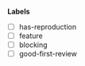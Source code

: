 <!--
  Thanks for filing a pull request on Apollo Bot!
-->

  **Labels**

- [ ] has-reproduction
- [ ] feature
- [ ] blocking
- [ ] good-first-review

<!--
You are also able to add labels by placing /label on a new line
followed by the label you would like to add. ex: /label discussion
-->
<!--**Pull Request Labels**

While not necessary, you can help organize our pull requests by labeling this issue when you open it.  To add a label automatically, simply [x] mark the appropriate box below:

- [ ] has-reproduction
- [ ] feature
- [ ] blocking
- [ ] good first review

To add a label not listed above, simply place `/label another-label-name` on a line by itself.
-->